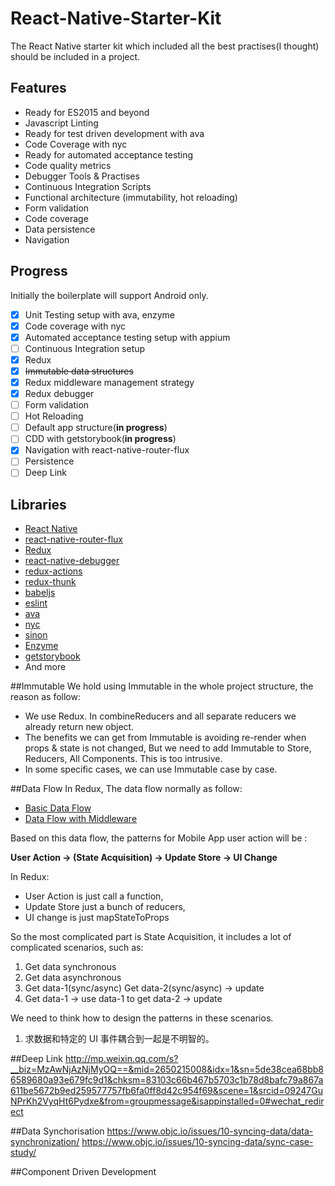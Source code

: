 # React-Native-Starter-Kit
The React Native starter kit which included all the best practises(I thought) should be included in a project.

## Features
- Ready for ES2015 and beyond
- Javascript Linting
- Ready for test driven development with ava
- Code Coverage with nyc
- Ready for automated acceptance testing
- Code quality metrics
- Debugger Tools & Practises
- Continuous Integration Scripts
- Functional architecture (immutability, hot reloading)
- Form validation
- Code coverage
- Data persistence
- Navigation


## Progress
Initially the boilerplate will support Android only.

- [x] Unit Testing setup with ava, enzyme
- [x] Code coverage with nyc
- [x] Automated acceptance testing setup with appium
- [ ] Continuous Integration setup
- [x] Redux
- [x] ~~Immutable data structures~~
- [x] Redux middleware management strategy
- [x] Redux debugger
- [ ] Form validation
- [ ] Hot Reloading
- [ ] Default app structure(**in progress**)
- [ ] CDD with getstorybook(**in progress**)
- [x] Navigation with react-native-router-flux
- [ ] Persistence
- [ ] Deep Link

## Libraries
- [React Native](https://facebook.github.io/react-native/)
- [react-native-router-flux](https://github.com/aksonov/react-native-router-flux)
- [Redux](http://rackt.github.io/redux/)
- [react-native-debugger](https://github.com/jhen0409/react-native-debugger)
- [redux-actions](https://github.com/acdlite/redux-actions)
- [redux-thunk](https://github.com/acdlite/redux-actions)
- [babeljs](https://babeljs.io/)
- [eslint](http://eslint.org/)
- [ava](https://github.com/avajs/ava)
- [nyc](https://github.com/istanbuljs/nyc)
- [sinon](http://sinonjs.org/)
- [Enzyme](http://airbnb.io/enzyme/)
- [getstorybook](https://github.com/kadirahq/react-native-storybook)
- And more

##Immutable
We hold using Immutable in the whole project structure, the reason as follow:

 * We use Redux. In combineReducers and all separate reducers we already return new object.
 * The benefits we can get from Immutable is avoiding re-render when props & state is not changed, But we need to add Immutable to Store, Reducers, All Components. This is too intrusive.
 * In some specific cases, we can use Immutable case by case.

##Data Flow
In Redux, The data flow normally as follow:

* [Basic Data Flow](https://camo.githubusercontent.com/5aba89b6daab934631adffc1f301d17bb273268b/68747470733a2f2f73332e616d617a6f6e6177732e636f6d2f6d656469612d702e736c69642e65732f75706c6f6164732f3336343831322f696d616765732f323438343535322f415243482d5265647578322d7265616c2e676966)
* [Data Flow with Middleware](https://camo.githubusercontent.com/9de527b9432cc9244dc600875b46b43311918b59/68747470733a2f2f73332e616d617a6f6e6177732e636f6d2f6d656469612d702e736c69642e65732f75706c6f6164732f3336343831322f696d616765732f323438343739302f415243482d5265647578322d657874656e6465642d7265616c2d6465636c657261746976652e676966)

Based on this data flow, the patterns for Mobile App user action will be :

**User Action -> (State Acquisition) -> Update Store -> UI Change**

In Redux:

 * User Action is just call a function,
 * Update Store just a bunch of reducers,
 * UI change is just mapStateToProps

So the most complicated part is State Acquisition, it includes a lot of complicated scenarios, such as:

1. Get data synchronous
2. Get data asynchronous
3. Get data-1(sync/async)
   Get data-2(sync/async) -> update
4. Get data-1 -> use data-1 to get data-2 -> update

We need to think how to design the patterns in these scenarios.

1. 求数据和特定的 UI 事件耦合到一起是不明智的。

##Deep Link
http://mp.weixin.qq.com/s?__biz=MzAwNjAzNjMyOQ==&mid=2650215008&idx=1&sn=5de38cea68bb86589680a93e679fc9d1&chksm=83103c66b467b5703c1b78d8bafc79a867a611be5672b9ed259577757fb6fa0ff8d42c954f69&scene=1&srcid=09247GuNPrKh2VyqHt6Pydxe&from=groupmessage&isappinstalled=0#wechat_redirect


##Data Synchorisation
https://www.objc.io/issues/10-syncing-data/data-synchronization/
https://www.objc.io/issues/10-syncing-data/sync-case-study/

##Component Driven Development




